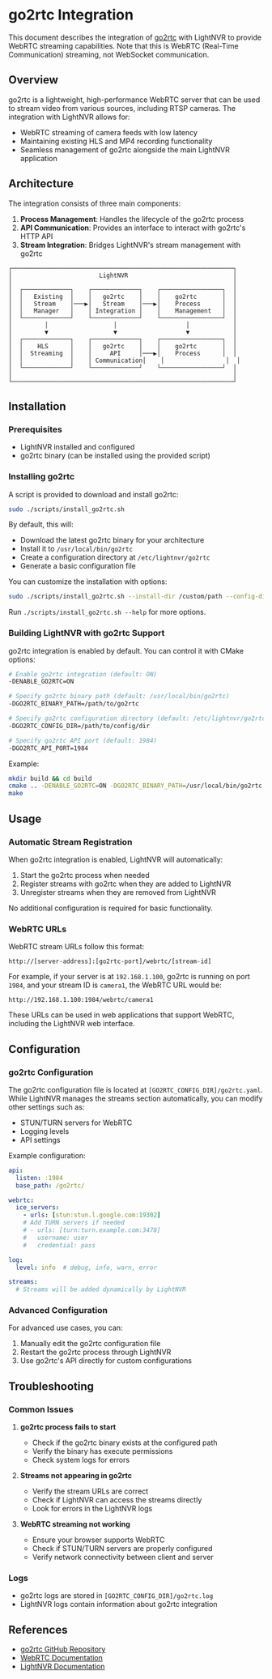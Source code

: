 # go2rtc Integration

This document describes the integration of [go2rtc](https://github.com/AlexxIT/go2rtc) with LightNVR to provide WebRTC streaming capabilities. Note that this is WebRTC (Real-Time Communication) streaming, not WebSocket communication.

## Overview

go2rtc is a lightweight, high-performance WebRTC server that can be used to stream video from various sources, including RTSP cameras. The integration with LightNVR allows for:

- WebRTC streaming of camera feeds with low latency
- Maintaining existing HLS and MP4 recording functionality
- Seamless management of go2rtc alongside the main LightNVR application

## Architecture

The integration consists of three main components:

1. **Process Management**: Handles the lifecycle of the go2rtc process
2. **API Communication**: Provides an interface to interact with go2rtc's HTTP API
3. **Stream Integration**: Bridges LightNVR's stream management with go2rtc

```
┌─────────────────────────────────────────────────────────────┐
│                        LightNVR                             │
│                                                             │
│  ┌─────────────┐    ┌─────────────┐    ┌─────────────────┐  │
│  │   Existing  │    │   go2rtc    │    │    go2rtc       │  │
│  │   Stream    │───▶│   Stream    │───▶│    Process      │  │
│  │   Manager   │    │ Integration │    │    Management   │  │
│  └─────────────┘    └─────────────┘    └─────────────────┘  │
│         │                  │                   │            │
│         ▼                  ▼                   ▼            │
│  ┌─────────────┐    ┌─────────────┐    ┌─────────────────┐  │
│  │    HLS      │    │   go2rtc    │    │    go2rtc       │  │
│  │  Streaming  │    │     API     │───▶│    Process      │  │
│  │             │    │ Communication│    │                 │  │
│  └─────────────┘    └─────────────┘    └─────────────────┘  │
│                                                             │
└─────────────────────────────────────────────────────────────┘
```

## Installation

### Prerequisites

- LightNVR installed and configured
- go2rtc binary (can be installed using the provided script)

### Installing go2rtc

A script is provided to download and install go2rtc:

```bash
sudo ./scripts/install_go2rtc.sh
```

By default, this will:
- Download the latest go2rtc binary for your architecture
- Install it to `/usr/local/bin/go2rtc`
- Create a configuration directory at `/etc/lightnvr/go2rtc`
- Generate a basic configuration file

You can customize the installation with options:

```bash
sudo ./scripts/install_go2rtc.sh --install-dir /custom/path --config-dir /custom/config/path
```

Run `./scripts/install_go2rtc.sh --help` for more options.

### Building LightNVR with go2rtc Support

go2rtc integration is enabled by default. You can control it with CMake options:

```bash
# Enable go2rtc integration (default: ON)
-DENABLE_GO2RTC=ON

# Specify go2rtc binary path (default: /usr/local/bin/go2rtc)
-DGO2RTC_BINARY_PATH=/path/to/go2rtc

# Specify go2rtc configuration directory (default: /etc/lightnvr/go2rtc)
-DGO2RTC_CONFIG_DIR=/path/to/config/dir

# Specify go2rtc API port (default: 1984)
-DGO2RTC_API_PORT=1984
```

Example:

```bash
mkdir build && cd build
cmake .. -DENABLE_GO2RTC=ON -DGO2RTC_BINARY_PATH=/usr/local/bin/go2rtc
make
```

## Usage

### Automatic Stream Registration

When go2rtc integration is enabled, LightNVR will automatically:

1. Start the go2rtc process when needed
2. Register streams with go2rtc when they are added to LightNVR
3. Unregister streams when they are removed from LightNVR

No additional configuration is required for basic functionality.

### WebRTC URLs

WebRTC stream URLs follow this format:

```
http://[server-address]:[go2rtc-port]/webrtc/[stream-id]
```

For example, if your server is at `192.168.1.100`, go2rtc is running on port `1984`, and your stream ID is `camera1`, the WebRTC URL would be:

```
http://192.168.1.100:1984/webrtc/camera1
```

These URLs can be used in web applications that support WebRTC, including the LightNVR web interface.

## Configuration

### go2rtc Configuration

The go2rtc configuration file is located at `[GO2RTC_CONFIG_DIR]/go2rtc.yaml`. While LightNVR manages the streams section automatically, you can modify other settings such as:

- STUN/TURN servers for WebRTC
- Logging levels
- API settings

Example configuration:

```yaml
api:
  listen: :1984
  base_path: /go2rtc/

webrtc:
  ice_servers:
    - urls: [stun:stun.l.google.com:19302]
    # Add TURN servers if needed
    # - urls: [turn:turn.example.com:3478]
    #   username: user
    #   credential: pass

log:
  level: info  # debug, info, warn, error

streams:
  # Streams will be added dynamically by LightNVR
```

### Advanced Configuration

For advanced use cases, you can:

1. Manually edit the go2rtc configuration file
2. Restart the go2rtc process through LightNVR
3. Use go2rtc's API directly for custom configurations

## Troubleshooting

### Common Issues

1. **go2rtc process fails to start**
   - Check if the go2rtc binary exists at the configured path
   - Verify the binary has execute permissions
   - Check system logs for errors

2. **Streams not appearing in go2rtc**
   - Verify the stream URLs are correct
   - Check if LightNVR can access the streams directly
   - Look for errors in the LightNVR logs

3. **WebRTC streaming not working**
   - Ensure your browser supports WebRTC
   - Check if STUN/TURN servers are properly configured
   - Verify network connectivity between client and server

### Logs

- go2rtc logs are stored in `[GO2RTC_CONFIG_DIR]/go2rtc.log`
- LightNVR logs contain information about go2rtc integration

## References

- [go2rtc GitHub Repository](https://github.com/AlexxIT/go2rtc)
- [WebRTC Documentation](https://webrtc.org/)
- [LightNVR Documentation](https://github.com/lightnvr/lightnvr)
